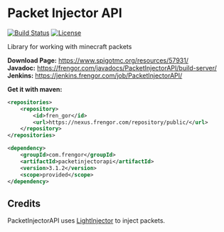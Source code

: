 # Packet Injector API
[![Build Status](https://jenkins.frengor.com/job/PacketInjectorAPI/badge/icon)](https://jenkins.frengor.com/job/PacketInjectorAPI/)
[![License](https://img.shields.io/badge/license-MIT-orange)](https://github.com/frengor/PacketInjectorAPI/blob/main/LICENSE)

Library for working with minecraft packets

**Download Page:** <https://www.spigotmc.org/resources/57931/>  
**Javadoc:** <https://frengor.com/javadocs/PacketInjectorAPI/build-server/>  
**Jenkins:** <https://jenkins.frengor.com/job/PacketInjectorAPI/>

**Get it with maven:**
```xml
<repositories>
    <repository>
        <id>fren_gor</id>
        <url>https://nexus.frengor.com/repository/public/</url>
    </repository>
</repositories>
```
```xml
<dependency>
    <groupId>com.frengor</groupId>
    <artifactId>packetinjectorapi</artifactId>
    <version>3.1.2</version>
    <scope>provided</scope>
</dependency>
```

## Credits

PacketInjectorAPI uses [LightInjector](https://github.com/frengor/LightInjector) to inject packets.
